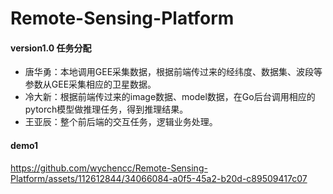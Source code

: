 # Remote-Sensing-Platform

#### version1.0 任务分配
* 唐华勇：本地调用GEE采集数据，根据前端传过来的经纬度、数据集、波段等参数从GEE采集相应的卫星数据。
* 冷大新：根据前端传过来的image数据、model数据，在Go后台调用相应的pytorch模型做推理任务，得到推理结果。
* 王亚辰：整个前后端的交互任务，逻辑业务处理。

#### demo1

https://github.com/wychencc/Remote-Sensing-Platform/assets/112612844/34066084-a0f5-45a2-b20d-c89509417c07
